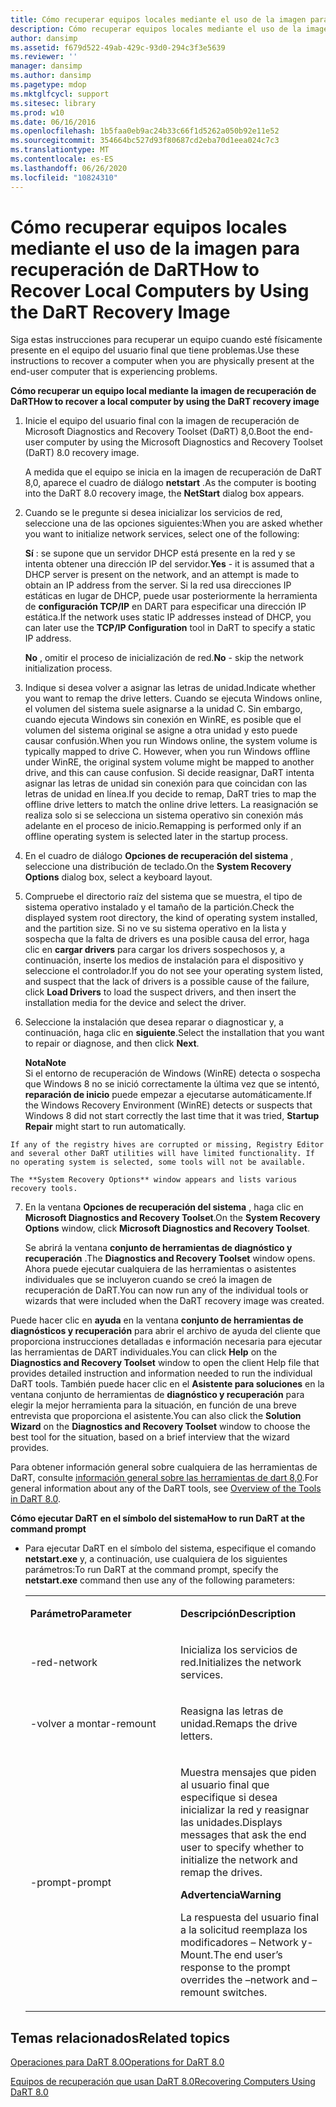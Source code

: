 ```yaml
---
title: Cómo recuperar equipos locales mediante el uso de la imagen para recuperación de DaRT
description: Cómo recuperar equipos locales mediante el uso de la imagen para recuperación de DaRT
author: dansimp
ms.assetid: f679d522-49ab-429c-93d0-294c3f3e5639
ms.reviewer: ''
manager: dansimp
ms.author: dansimp
ms.pagetype: mdop
ms.mktglfcycl: support
ms.sitesec: library
ms.prod: w10
ms.date: 06/16/2016
ms.openlocfilehash: 1b5faa0eb9ac24b33c66f1d5262a050b92e11e52
ms.sourcegitcommit: 354664bc527d93f80687cd2eba70d1eea024c7c3
ms.translationtype: MT
ms.contentlocale: es-ES
ms.lasthandoff: 06/26/2020
ms.locfileid: "10824310"
---
```

# <span data-ttu-id="a3732-103">Cómo recuperar equipos locales mediante el uso de la imagen para recuperación de DaRT</span><span class="sxs-lookup"><span data-stu-id="a3732-103">How to Recover Local Computers by Using the DaRT Recovery Image</span></span>


<span data-ttu-id="a3732-104">Siga estas instrucciones para recuperar un equipo cuando esté físicamente presente en el equipo del usuario final que tiene problemas.</span><span class="sxs-lookup"><span data-stu-id="a3732-104">Use these instructions to recover a computer when you are physically present at the end-user computer that is experiencing problems.</span></span>

**<span data-ttu-id="a3732-105">Cómo recuperar un equipo local mediante la imagen de recuperación de DaRT</span><span class="sxs-lookup"><span data-stu-id="a3732-105">How to recover a local computer by using the DaRT recovery image</span></span>**

1.  <span data-ttu-id="a3732-106">Inicie el equipo del usuario final con la imagen de recuperación de Microsoft Diagnostics and Recovery Toolset (DaRT) 8,0.</span><span class="sxs-lookup"><span data-stu-id="a3732-106">Boot the end-user computer by using the Microsoft Diagnostics and Recovery Toolset (DaRT) 8.0 recovery image.</span></span>

    <span data-ttu-id="a3732-107">A medida que el equipo se inicia en la imagen de recuperación de DaRT 8,0, aparece el cuadro de diálogo **netstart** .</span><span class="sxs-lookup"><span data-stu-id="a3732-107">As the computer is booting into the DaRT 8.0 recovery image, the **NetStart** dialog box appears.</span></span>

2.  <span data-ttu-id="a3732-108">Cuando se le pregunte si desea inicializar los servicios de red, seleccione una de las opciones siguientes:</span><span class="sxs-lookup"><span data-stu-id="a3732-108">When you are asked whether you want to initialize network services, select one of the following:</span></span>

    <span data-ttu-id="a3732-109">**Sí** : se supone que un servidor DHCP está presente en la red y se intenta obtener una dirección IP del servidor.</span><span class="sxs-lookup"><span data-stu-id="a3732-109">**Yes** - it is assumed that a DHCP server is present on the network, and an attempt is made to obtain an IP address from the server.</span></span> <span data-ttu-id="a3732-110">Si la red usa direcciones IP estáticas en lugar de DHCP, puede usar posteriormente la herramienta de **configuración TCP/IP** en DART para especificar una dirección IP estática.</span><span class="sxs-lookup"><span data-stu-id="a3732-110">If the network uses static IP addresses instead of DHCP, you can later use the **TCP/IP Configuration** tool in DaRT to specify a static IP address.</span></span>

    <span data-ttu-id="a3732-111">**No** , omitir el proceso de inicialización de red.</span><span class="sxs-lookup"><span data-stu-id="a3732-111">**No** - skip the network initialization process.</span></span>

3.  <span data-ttu-id="a3732-112">Indique si desea volver a asignar las letras de unidad.</span><span class="sxs-lookup"><span data-stu-id="a3732-112">Indicate whether you want to remap the drive letters.</span></span> <span data-ttu-id="a3732-113">Cuando se ejecuta Windows online, el volumen del sistema suele asignarse a la unidad C. Sin embargo, cuando ejecuta Windows sin conexión en WinRE, es posible que el volumen del sistema original se asigne a otra unidad y esto puede causar confusión.</span><span class="sxs-lookup"><span data-stu-id="a3732-113">When you run Windows online, the system volume is typically mapped to drive C. However, when you run Windows offline under WinRE, the original system volume might be mapped to another drive, and this can cause confusion.</span></span> <span data-ttu-id="a3732-114">Si decide reasignar, DaRT intenta asignar las letras de unidad sin conexión para que coincidan con las letras de unidad en línea.</span><span class="sxs-lookup"><span data-stu-id="a3732-114">If you decide to remap, DaRT tries to map the offline drive letters to match the online drive letters.</span></span> <span data-ttu-id="a3732-115">La reasignación se realiza solo si se selecciona un sistema operativo sin conexión más adelante en el proceso de inicio.</span><span class="sxs-lookup"><span data-stu-id="a3732-115">Remapping is performed only if an offline operating system is selected later in the startup process.</span></span>

4.  <span data-ttu-id="a3732-116">En el cuadro de diálogo **Opciones de recuperación del sistema** , seleccione una distribución de teclado.</span><span class="sxs-lookup"><span data-stu-id="a3732-116">On the **System Recovery Options** dialog box, select a keyboard layout.</span></span>

5.  <span data-ttu-id="a3732-117">Compruebe el directorio raíz del sistema que se muestra, el tipo de sistema operativo instalado y el tamaño de la partición.</span><span class="sxs-lookup"><span data-stu-id="a3732-117">Check the displayed system root directory, the kind of operating system installed, and the partition size.</span></span> <span data-ttu-id="a3732-118">Si no ve su sistema operativo en la lista y sospecha que la falta de drivers es una posible causa del error, haga clic en **cargar drivers** para cargar los drivers sospechosos y, a continuación, inserte los medios de instalación para el dispositivo y seleccione el controlador.</span><span class="sxs-lookup"><span data-stu-id="a3732-118">If you do not see your operating system listed, and suspect that the lack of drivers is a possible cause of the failure, click **Load Drivers** to load the suspect drivers, and then insert the installation media for the device and select the driver.</span></span>

6.  <span data-ttu-id="a3732-119">Seleccione la instalación que desea reparar o diagnosticar y, a continuación, haga clic en **siguiente**.</span><span class="sxs-lookup"><span data-stu-id="a3732-119">Select the installation that you want to repair or diagnose, and then click **Next**.</span></span>

    **<span data-ttu-id="a3732-120">Nota</span><span class="sxs-lookup"><span data-stu-id="a3732-120">Note</span></span>**  
    <span data-ttu-id="a3732-121">Si el entorno de recuperación de Windows (WinRE) detecta o sospecha que Windows 8 no se inició correctamente la última vez que se intentó, **reparación de inicio** puede empezar a ejecutarse automáticamente.</span><span class="sxs-lookup"><span data-stu-id="a3732-121">If the Windows Recovery Environment (WinRE) detects or suspects that Windows 8 did not start correctly the last time that it was tried, **Startup Repair** might start to run automatically.</span></span>



~~~
If any of the registry hives are corrupted or missing, Registry Editor and several other DaRT utilities will have limited functionality. If no operating system is selected, some tools will not be available.

The **System Recovery Options** window appears and lists various recovery tools.
~~~

7. <span data-ttu-id="a3732-122">En la ventana **Opciones de recuperación del sistema** , haga clic en **Microsoft Diagnostics and Recovery Toolset**.</span><span class="sxs-lookup"><span data-stu-id="a3732-122">On the **System Recovery Options** window, click **Microsoft Diagnostics and Recovery Toolset**.</span></span>

   <span data-ttu-id="a3732-123">Se abrirá la ventana **conjunto de herramientas de diagnóstico y recuperación** .</span><span class="sxs-lookup"><span data-stu-id="a3732-123">The **Diagnostics and Recovery Toolset** window opens.</span></span> <span data-ttu-id="a3732-124">Ahora puede ejecutar cualquiera de las herramientas o asistentes individuales que se incluyeron cuando se creó la imagen de recuperación de DaRT.</span><span class="sxs-lookup"><span data-stu-id="a3732-124">You can now run any of the individual tools or wizards that were included when the DaRT recovery image was created.</span></span>

<span data-ttu-id="a3732-125">Puede hacer clic en **ayuda** en la ventana **conjunto de herramientas de diagnósticos y recuperación** para abrir el archivo de ayuda del cliente que proporciona instrucciones detalladas e información necesaria para ejecutar las herramientas de DART individuales.</span><span class="sxs-lookup"><span data-stu-id="a3732-125">You can click **Help** on the **Diagnostics and Recovery Toolset** window to open the client Help file that provides detailed instruction and information needed to run the individual DaRT tools.</span></span> <span data-ttu-id="a3732-126">También puede hacer clic en el **Asistente para soluciones** en la ventana conjunto de herramientas de **diagnóstico y recuperación** para elegir la mejor herramienta para la situación, en función de una breve entrevista que proporciona el asistente.</span><span class="sxs-lookup"><span data-stu-id="a3732-126">You can also click the **Solution Wizard** on the **Diagnostics and Recovery Toolset** window to choose the best tool for the situation, based on a brief interview that the wizard provides.</span></span>

<span data-ttu-id="a3732-127">Para obtener información general sobre cualquiera de las herramientas de DaRT, consulte [información general sobre las herramientas de dart 8,0](overview-of-the-tools-in-dart-80-dart-8.md).</span><span class="sxs-lookup"><span data-stu-id="a3732-127">For general information about any of the DaRT tools, see [Overview of the Tools in DaRT 8.0](overview-of-the-tools-in-dart-80-dart-8.md).</span></span>

**<span data-ttu-id="a3732-128">Cómo ejecutar DaRT en el símbolo del sistema</span><span class="sxs-lookup"><span data-stu-id="a3732-128">How to run DaRT at the command prompt</span></span>**

- <span data-ttu-id="a3732-129">Para ejecutar DaRT en el símbolo del sistema, especifique el comando **netstart.exe** y, a continuación, use cualquiera de los siguientes parámetros:</span><span class="sxs-lookup"><span data-stu-id="a3732-129">To run DaRT at the command prompt, specify the **netstart.exe** command then use any of the following parameters:</span></span>

  <table>
  <colgroup>
  <col width="50%" />
  <col width="50%" />
  </colgroup>
  <tbody>
  <tr class="odd">
  <td align="left"><p><strong><span data-ttu-id="a3732-130">Parámetro</span><span class="sxs-lookup"><span data-stu-id="a3732-130">Parameter</span></span></strong></p></td>
  <td align="left"><p><strong><span data-ttu-id="a3732-131">Descripción</span><span class="sxs-lookup"><span data-stu-id="a3732-131">Description</span></span></strong></p></td>
  </tr>
  <tr class="even">
  <td align="left"><p><span data-ttu-id="a3732-132">-red</span><span class="sxs-lookup"><span data-stu-id="a3732-132">-network</span></span></p></td>
  <td align="left"><p><span data-ttu-id="a3732-133">Inicializa los servicios de red.</span><span class="sxs-lookup"><span data-stu-id="a3732-133">Initializes the network services.</span></span></p></td>
  </tr>
  <tr class="odd">
  <td align="left"><p><span data-ttu-id="a3732-134">-volver a montar</span><span class="sxs-lookup"><span data-stu-id="a3732-134">-remount</span></span></p></td>
  <td align="left"><p><span data-ttu-id="a3732-135">Reasigna las letras de unidad.</span><span class="sxs-lookup"><span data-stu-id="a3732-135">Remaps the drive letters.</span></span></p></td>
  </tr>
  <tr class="even">
  <td align="left"><p><span data-ttu-id="a3732-136">-prompt</span><span class="sxs-lookup"><span data-stu-id="a3732-136">-prompt</span></span></p></td>
  <td align="left"><p><span data-ttu-id="a3732-137">Muestra mensajes que piden al usuario final que especifique si desea inicializar la red y reasignar las unidades.</span><span class="sxs-lookup"><span data-stu-id="a3732-137">Displays messages that ask the end user to specify whether to initialize the network and remap the drives.</span></span></p>
  <div class="alert">
  <strong><span data-ttu-id="a3732-138">Advertencia</span><span class="sxs-lookup"><span data-stu-id="a3732-138">Warning</span></span></strong><br/><p><span data-ttu-id="a3732-139">La respuesta del usuario final a la solicitud reemplaza los modificadores – Network y-Mount.</span><span class="sxs-lookup"><span data-stu-id="a3732-139">The end user’s response to the prompt overrides the –network and –remount switches.</span></span></p>
  </div>
  <div>

  </div></td>
  </tr>
  </tbody>
  </table>



## <span data-ttu-id="a3732-140">Temas relacionados</span><span class="sxs-lookup"><span data-stu-id="a3732-140">Related topics</span></span>


[<span data-ttu-id="a3732-141">Operaciones para DaRT 8.0</span><span class="sxs-lookup"><span data-stu-id="a3732-141">Operations for DaRT 8.0</span></span>](operations-for-dart-80-dart-8.md)

[<span data-ttu-id="a3732-142">Equipos de recuperación que usan DaRT 8.0</span><span class="sxs-lookup"><span data-stu-id="a3732-142">Recovering Computers Using DaRT 8.0</span></span>](recovering-computers-using-dart-80-dart-8.md)










